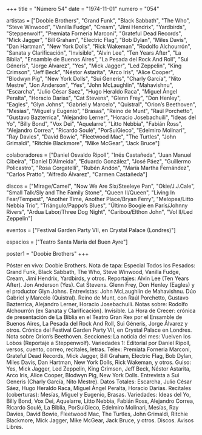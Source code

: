 +++
title = "Número 54"
date = "1974-11-01"
numero = "054"

artistas = ["Doobie Brothers", "Grand Funk", "Black Sabbath", "The Who", "Steve Winwood", "Vanilla Fudge", "Cream", "Jimi Hendrix", "Yardbirds", "Steppenwolf", "Premiata Forneria Marconi", "Grateful Dead Records", "Mick Jagger", "Bill Graham", "Electric Flag", "Bob Dylan", "Miles Davis", "Dan Hartman", "New York Dolls", "Rick Wakeman", "Rodolfo Alchourrón", "Sanata y Clarificación", "Invisible", "Alvin Lee", "Ten Years After", "La Biblia", "Ensamble de Buenos Aires", "La Pesada del Rock And Roll", "Sui Géneris", "Jorge Álvarez", "Yes", "Mick Jagger", "Led Zeppelin", "King Crimson", "Jeff Beck", "Néstor Astarita", "Arco Iris", "Alice Cooper", "Blodwyn Pig", "New York Dolls", "Sui Generis", "Charly García", "Nito Mestre", "Jon Anderson", "Yes", "John McLaughlin", "Mahavishnu", "Escarcha", "Julio César Saez", "Hugo Heraldo Raca", "Miguel Ángel Peralta", "Horacio Darias", "Cat Stevens", "Glenn Frey", "Don Henley", "Eagles", "Glyn Johns", "Gabriel y Marcelo", "Quistral", "Orion’s Beethoven", "Mesías", "Miguel y Eugenio", "Brasas", "Reino de Munt", "Raúl Porchetto", "Gustavo Bazterrica", "Alejandro Lerner", "Horacio Josebachuili", "Ideas del Yo", "Billy Bond", "Vox Dei", "Aquelarre", "Litto Nebbia", "Fabián Ross", "Alejandro Correa", "Ricardo Soulé", "PorSuiGieco", "Edelmiro Molinari", "Ray Davies", "David Bowie", "Fleetwood Mac", "The Turtles", "John Grimaldi", "Ritchie Blackmore", "Mike McGear", "Jack Bruce"]

colaboradores = ["Daniel Osvaldo Ripoll", "Inés Castañeda", "Juan Manuel Cibeira", "Daniel D’Almeida", "Eduardo González", "José Páez", "Guillermo Policastro", "Rosa Corgatelli", "Rubén Andón", "María Martha Fernández", "Carlos Pratto", "Alfredo Álvarez", "Carmen Castañeda"]

discos = ["Mirage/Camel", "Now We Are Six/Steeleye Pan", "Okie/J.J.Cale", "Small Talk/Sly and The Family Stone", "Queen II/Queen", "Living In Fear/Tempest", "Another Time, Another Place/Bryan Ferry", "Melopea/Litto Nebbia Trio", "Triángulo/Pappo’s Blues", "Último Boogie en París/Johnny Rivers", "Ardua Labor/Three Dog Night", "Caribou/Elthon John", "Vol II/Led Zeppelin"]

eventos = ["Festival Garden Party VII, en Crystal Palace (Londres)"]

espacios = ["Teatro Santa María del Buen Ayre"]

poster1 = "Doobie Brothers"
+++

Póster en vivo: Doobie Brothers. 
Nota de tapa: 
Especial Todos los Pesados: Grand Funk, Black Sabbath, The Who, Steve Winwood, Vanilla Fudge, Cream, Jimi Hendrix, Yardbirds, y otros. 
Reportajes:
Alvin Lee (Ten Years After). Jon Anderson (Yes). Cat Stevens. Glenn Frey, Don Henley (Eagles) y el productor Glyn Johns. 
Entrevistas:
John McLaughlin de Mahavishnu. Dúo Gabriel y Marcelo (Quistral). Reino de Munt, con Raúl Porchetto, Gustavo Bazterrica, Alejandro Lerner, Horacio Josebachuili.
Notas sobre:
Rodolfo Alchourrón (ex Sanata y Clarificación). 
Invisible.
La Hora de Crecer: crónica de presentación de La Biblia en el Teatro Gran Rex por el Ensamble de Buenos Aires, La Pesada del Rock And Roll, Sui Géneris, Jorge Álvarez y otros.
Crónica del Festival Garden Party VII, en Crystal Palace en Londres. 
Nota sobre Orion’s Beethoven. 
Secciones:
La noticia del mes: Vuelven los Lobos (Reportaje a Steppenwolf). 
Variedades 1: Editorial por Daniel Ripoll, versos, cuento, correo, recitales, letras.
Telex: Premiata Forneria Marconi, Grateful Dead Records, Mick Jagger, Bill Graham, Electric Flag, Bob Dylan, Miles Davis, Dan Hartman, New York Dolls, Rick Wakeman, y otros. 
Guiso: Yes, Mick Jagger, Led Zeppelin, King Crimson, Jeff Beck, Néstor Astarita, Arco Iris, Alice Cooper, Blodwyn Pig, New York Dolls. Entrevista a Sui Generis (Charly García, Nito Mestre). 
Datos Totales: Escarcha, Julio César Sáez, Hugo Heraldo Raca, Miguel Ángel Peralta, Horacio Darias. 
Recitales (coberturas): Mesías, Miguel y Eugenio, Brasas. 
Variedades: Ideas del Yo, Billy Bond, Vox Dei, Aquelarre, Litto Nebbia, Fabián Ross, Alejandro Correa, Ricardo Soulé, La Biblia, PorSuiGieco, Edelmiro Molinari, Mesías, Ray Davies, David Bowie, Fleetwood Mac, The Turtles, John Grimaldi, Ritchie Blackmore, Mick Jagger, Mike McGear, Jack Bruce, y otros. 
Discos. Avisos Libres.
